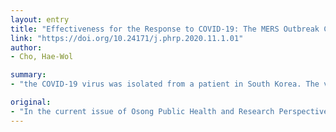 ```yaml
---
layout: entry
title: "Effectiveness for the Response to COVID-19: The MERS Outbreak Containment Procedures"
link: "https://doi.org/10.24171/j.phrp.2020.11.1.01"
author:
- Cho, Hae-Wol

summary:
- "the COVID-19 virus was isolated from a patient in South Korea. The virus was identified by real-time reverse transcriptase (RT) PCR followed by Next Generation Sequencing of the full-length of the genome. There were 53.9% of cases who were males, with 16 cases in patients who had traveled abroad. Most secondary infected cases were from family members outside the family home (66.7%) and within a family home (75%) [6]. The incubation period was 4."

original:
- "In the current issue of Osong Public Health and Research Perspectives, 3 studies are presented dealing with COVID-19. A study by Kim et al, analyzed the genetic information of the COVID-19 virus isolated from a patient in South Korea. The virus was identified by real-time reverse transcriptase (RT) PCR followed by Next Generation Sequencing of the full-length of the genome [5]. In an interim report by the COVID-19 National Emergency Response Center of the KCDC, epidemiological and clinical characteristics of COVID-19 in 28 cases in South Korea were reported. There were 53.9% of cases who were males, with 16 cases in patients who had traveled abroad, of which 11 cases (39.3%) were from Wuhan, China, and 12 of the remaining cases were believed to have been infected in South Korea. The incubation period was 4.8 days. Most secondary infected cases were from family members outside the family home (66.7%) and within the family home (75%) [6]."
---
```



